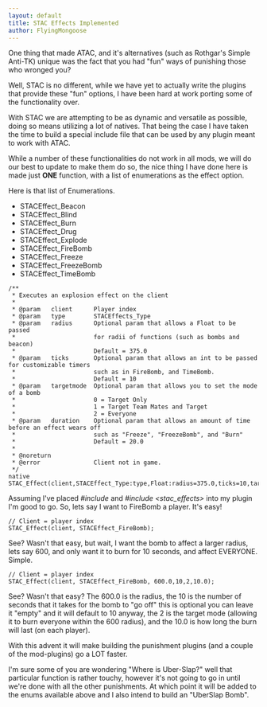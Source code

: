 ```yaml
---
layout: default
title: STAC Effects Implemented
author: FlyingMongoose
---
```


One thing that made ATAC, and it's alternatives (such as Rothgar's Simple Anti-TK) unique was the fact that you had "fun" ways of punishing those who wronged you?

Well, STAC is no different, while we have yet to actually write the plugins that provide these "fun" options, I have been hard at work porting some of the functionality over.

With STAC we are attempting to be as dynamic and versatile as possible, doing so means utilizing a lot of natives. That being the case I have taken the time to build a special include file that can be used by any plugin meant to work with ATAC.

While a number of these functionalities do not work in all mods, we will do our best to update to make them do so, the nice thing I have done here is made just **ONE** function, with a list of enumerations as the effect option.

Here is that list of Enumerations.
* STACEffect_Beacon
* STACEffect_Blind
* STACEffect_Burn
* STACEffect_Drug
* STACEffect_Explode
* STACEffect_FireBomb
* STACEffect_Freeze
* STACEffect_FreezeBomb
* STACEffect_TimeBomb
<pre><code>/**
 * Executes an explosion effect on the client
 *
 * @param	client		Player index
 * @param	type		STACEffects_Type
 * @param	radius		Optional param that allows a Float to be passed
 * 						for radii of functions (such as bombs and beacon)
 *						Default = 375.0
 * @param	ticks		Optional param that allows an int to be passed for customizable timers
 * 						such as in FireBomb, and TimeBomb.
 *						Default = 10
 * @param	targetmode	Optional param that allows you to set the mode of a bomb
 *						0 = Target Only
 *						1 = Target Team Mates and Target
 *						2 = Everyone
 * @param	duration	Optional param that allows an amount of time before an effect wears off
 *						such as "Freeze", "FreezeBomb", and "Burn"
 *						Default = 20.0
 *
 * @noreturn
 * @error				Client not in game.
 */
native STAC_Effect(client,STACEffect_Type:type,Float:radius=375.0,ticks=10,targetmode=0,Float:duration=20.0);</code></pre>
Assuming I've placed <em>#include <stac></em> and <em>#include <stac_effects></em> into my plugin I'm good to go.
So, lets say I want to FireBomb a player. It's easy!
<pre><code>// Client = player index
STAC_Effect(client, STACEffect_FireBomb);
</code></pre>
See? Wasn't that easy, but wait, I want the bomb to affect a larger radius, lets say 600, and only want it to burn for 10 seconds, and affect EVERYONE. Simple.
<pre><code>// Client = player index
STAC_Effect(client, STACEffect_FireBomb, 600.0,10,2,10.0);
</code></pre>
See? Wasn't that easy? The 600.0 is the radius, the 10 is the number of seconds that it takes for the bomb to "go off" this is optional you can leave it "empty" and it will default to 10 anyway, the 2 is the target mode (allowing it to burn everyone within the 600 radius), and the 10.0 is how long the burn will last (on each player).

With this advent it will make building the punishment plugins (and a couple of the mod-plugins) go a LOT faster.

I'm sure some of you are wondering "Where is Uber-Slap?" well that particular function is rather touchy, however it's not going to go in until we're done with all the other punishments. At which point it will be added to the enums available above and I also intend to build an "UberSlap Bomb".
	